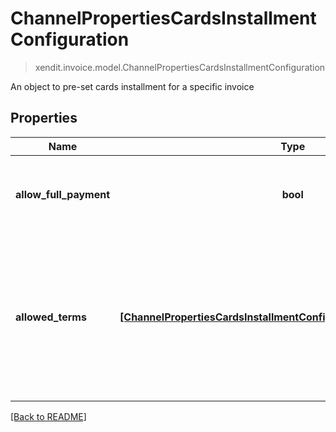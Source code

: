 # ChannelPropertiesCardsInstallmentConfiguration
> xendit.invoice.model.ChannelPropertiesCardsInstallmentConfiguration

An object to pre-set cards installment for a specific invoice

## Properties
| Name | Type | Required | Description | Examples |
|------------|:-------------:|:-------------:|-------------|:-------------:|
| **allow_full_payment** | **bool** | | Indicate whether full payment (without installment) is allowed  |  |
| **allowed_terms** | [**[ChannelPropertiesCardsInstallmentConfigurationAllowedTermsInner]**](ChannelPropertiesCardsInstallmentConfigurationAllowedTermsInner.md) | | An object to set what kind (from specific bank / specific tenor) of cards installments will be available on a specific invoice  |  |


[[Back to README]](../../README.md)


